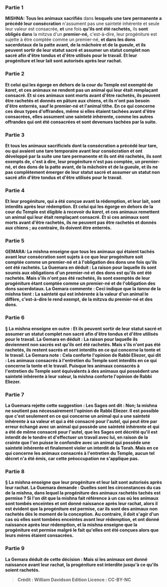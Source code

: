 
### Partie 1
<strong>MISHNA:</strong> <b>Tous les animaux sacrifiés</b> dans <b>lesquels une tare permanente a précédé leur consécration</b> n'assument pas une sainteté inhérente et seule leur valeur est consacrée, <b>et</b> une fois <b>qu'ils ont été rachetés,</b> ils <b>sont obligés dans</b> la mitzva d'un <b>premier-né,</b> c'est-à-dire, leur progéniture est sujette à être comptée comme un premier-né, <b>et dans les <b>dons sacerdotaux</b> de la patte avant, de la mâchoire et de la gueule, <b>et ils peuvent sortir</b> de leur statut sacré et assumer un statut complet <b>non sacré</b> afin <b>d'être tondus et d'être utilisés pour le travail.</b> Et <b>leur progéniture et leur lait sont autorisés après leur rachat.</b>

### Partie 2
<b>Et celui qui les égorge en dehors</b> de la cour du Temple est <b>exempté</b> de <i>karet</i>, <b>et</b> ces animaux <b>ne rendent pas</b> un animal qui leur était <b>remplaçant</b> consacré. <b>Et si</b> ces animaux sont <b>morts</b> avant d'être rachetés, <b>ils peuvent être rachetés</b> et donnés en pâture aux chiens, et ils n'ont pas besoin d'être enterrés, <b>sauf le premier-né et l'animal <b>tithe.</b> En ce qui concerne ces deux types d'offrandes, même si elles étaient tachées avant d'être consacrées, elles assument une sainteté inhérente, comme les autres offrandes qui ont été consacrées et sont devenues tachées par la suite.

### Partie 3
<b>Et tous</b> les animaux sacrificiels <b>dont la consécration a précédé leur tare, ou</b> qui avaient <b>une tare temporaire</b> avant <b>leur consécration et ont développé par la suite une tare permanente et ils ont été rachetés, ils sont exempts de,</b> c'est à dire, leur progéniture n'est pas comptée, <b>un premier-né, et des dons</b> de la patte avant, de la mâchoire et de la gueule, <b>et ils ne</b> pas complètement <b>émerger</b> de leur statut sacré et assumer un statut <b>non sacré</b> afin <b>d'être tondus et d'être utilisés pour le travail.</b>

### Partie 4
Et <b>leur progéniture,</b> qui a été conçue avant la rédemption, <b>et leur lait, sont interdits après leur rédemption. Et celui qui les égorge en dehors</b> de la cour du Temple est <b>éligible</b> à recevoir du <i>karet</i>, <b>et</b> ces animaux <b>remettent</b> un animal qui leur était <b>remplaçant</b> consacré. <b>Et si</b> ces animaux <b>sont morts</b> avant d'être rachetés, ils ne peuvent pas être rachetés et donnés aux chiens ; au contraire, <b>ils doivent être enterrés.</b>

### Partie 5
<strong>GEMARA:</strong> La mishna enseigne que tous les animaux qui étaient tachés avant leur consécration sont sujets à ce que leur progéniture soit comptée comme un premier-né et à l'obligation des dons une fois qu'ils ont été rachetés. La Guemara en déduit : <b>La raison</b> pour laquelle ils sont soumis aux obligations d'un premier-né et des dons est <b>qu'ils ont été rachetés. Mais s'ils n'ont pas été rachetés, ils sont exemptés de</b> leur progéniture étant comptée <b>comme un premier-né et de l'obligation</b> des <b>dons sacerdotaux.</b> La Gemara commente : Ceci indique que la <i>tanna</i> de la mishna <b>tient : La sainteté</b> qui est inhérente à la <b>valeur d'un animal le diffère,</b> c'est-à-dire le rend exempt, <b>de la mitzva <b>du premier-né et des dons.</b>

### Partie 6
§ La mishna enseigne en outre : <b>Et ils peuvent sortir</b> de leur statut sacré et assumer un statut complet <b>non sacré</b> afin d'être tondus et d'être utilisés pour le travail. La Gemara en déduit : <b>La raison</b> pour laquelle ils deviennent non sacrés est <b>qu'ils ont été rachetés. Mais s'ils n'ont pas été rachetés,</b> ils restent sacrés et <b>sont interdits en ce qui concerne la tonte et le travail.</b> La Gemara note : <b>Cela conforte</b> l'opinion <b>de Rabbi Eliezer, qui dit :</b> Les animaux <b>consacrés à l'entretien du Temple sont interdits en ce qui concerne la tonte et le travail.</b> Puisque les animaux consacrés à l'entretien du Temple sont équivalents à des animaux qui possèdent une sainteté inhérente à leur valeur, la mishna conforte l'opinion de Rabbi Eliezer.

### Partie 7
La Guemara rejette cette suggestion : Les Sages <b>ont dit : Non;</b> la mishna ne soutient pas nécessairement l'opinion de Rabbi Eliezer. Il est possible que <b>c'est</b> seulement en ce qui concerne un animal qui a une <b>sainteté</b> inhérente à sa <b>valeur</b> et qui a été consacré <b>pour l'autel, qui</b> peut être par erreur <b>échangé</b> avec un animal qui possède une <b>sainteté inhérente</b> et qui a été de même consacré <b>pour l'autel, </b> que <b>les Sages ont décrété</b> qu'il est interdit de le tondre et d'effectuer un travail <b>avec lui,</b> en raison de la crainte que l'on puisse le confondre avec un animal qui possède une sainteté inhérente et finalement violer un interdit de la Torah. <b>Mais</b> en ce qui concerne les animaux <b>consacrés à l'entretien du Temple, aucun</b> tel décret n'a été émis, car cette préoccupation ne s'applique pas.

### Partie 8
§ La mishna enseigne que <b>leur progéniture et leur lait sont autorisés</b> après leur rachat. La Guemara demande : <b>Quelles sont les circonstances</b> du cas de la mishna, dans lequel la progéniture des animaux rachetés tachés est permise ? <b>Si l'on dit</b> que la mishna fait référence à un cas <b>où les animaux <b>sont tombés enceintes et ont donné naissance après leur rachat,</b> alors il est <b>évident</b> que la progéniture est permise, car <b>ils sont des animaux non rachetés</b> dès le moment de la conception. <b>Au contraire,</b> il doit s'agir d'un cas <b>où elles sont tombées enceintes avant leur rédemption, et ont donné naissance après leur rédemption,</b> et la mishna enseigne que la progéniture est permise malgré le fait qu'elles ont été conçues alors que leurs mères étaient consacrées.

### Partie 9
La Gemara déduit de cette décision : <b>Mais</b> si les animaux ont donné naissance <b>avant leur rachat,</b> la progéniture <b>est interdite</b> jusqu'à ce qu'ils soient rachetés.

>Crédit : William Davidson Edition
>Licence : CC-BY-NC